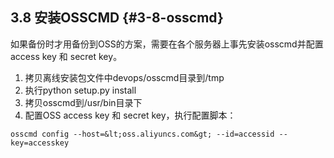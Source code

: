 ## **3.8 安装OSSCMD** {#3-8-osscmd}

如果备份时才用备份到OSS的方案，需要在各个服务器上事先安装osscmd并配置access key 和 secret key。

1.  拷贝离线安装包文件中devops/osscmd目录到/tmp
2.  执行python setup.py install
3.  拷贝osscmd到/usr/bin目录下
4.  配置OSS access key 和 secret key，执行配置脚本：

```
osscmd config --host=&lt;oss.aliyuncs.com&gt; --id=accessid --key=accesskey 
```